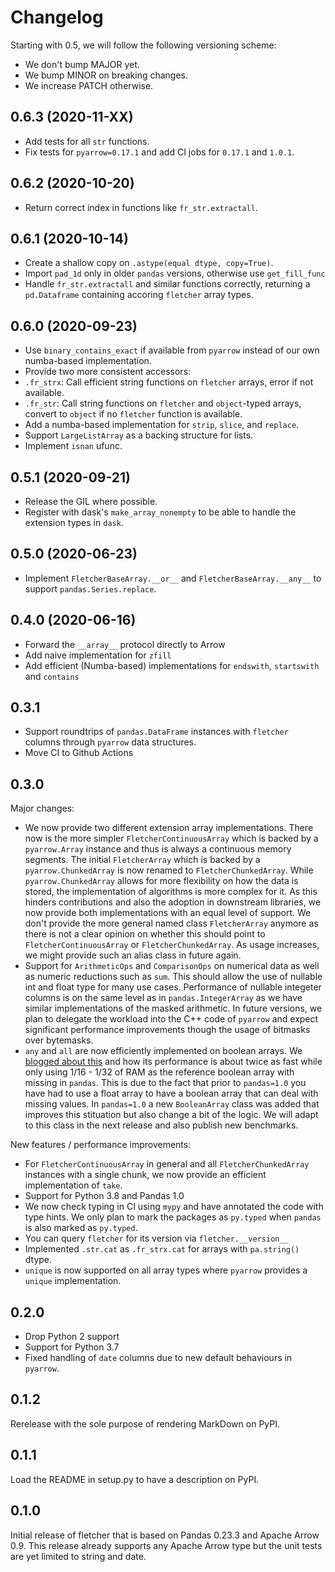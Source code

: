 Changelog
=========

Starting with 0.5, we will follow the following versioning scheme:

* We don't bump MAJOR yet.
* We bump MINOR on breaking changes.
* We increase PATCH otherwise.


0.6.3 (2020-11-XX)
------------------

* Add tests for all `str` functions.
* Fix tests for `pyarrow=0.17.1` and add CI jobs for `0.17.1` and `1.0.1`.

0.6.2 (2020-10-20)
------------------

* Return correct index in functions like `fr_str.extractall`.

0.6.1 (2020-10-14)
------------------

* Create a shallow copy on `.astype(equal dtype, copy=True)`.
* Import `pad_1d` only in older `pandas` versions, otherwise use `get_fill_func`
* Handle `fr_str.extractall` and similar functions correctly, returning a `pd.Dataframe` containing accoring `fletcher` array types.

0.6.0 (2020-09-23)
------------------

* Use `binary_contains_exact` if available from `pyarrow` instead of our own numba-based implementation.
* Provide two more consistent accessors:
 * `.fr_strx`: Call efficient string functions on `fletcher` arrays, error if not available.
 * `.fr_str`: Call string functions on `fletcher` and `object`-typed arrays, convert to `object` if no `fletcher` function is available.
* Add a numba-based implementation for `strip`, `slice`, and `replace`.
* Support `LargeListArray` as a backing structure for lists.
* Implement `isnan` ufunc.

0.5.1 (2020-09-21)
------------------

* Release the GIL where possible.
* Register with dask's `make_array_nonempty` to be able to handle the extension types in `dask`.

0.5.0 (2020-06-23)
------------------

* Implement `FletcherBaseArray.__or__` and `FletcherBaseArray.__any__` to support `pandas.Series.replace`.

0.4.0 (2020-06-16)
------------------

* Forward the `__array__` protocol directly to Arrow
* Add naive implementation for `zfill`
* Add efficient (Numba-based) implementations for `endswith`, `startswith` and `contains`

0.3.1
-----

* Support roundtrips of `pandas.DataFrame` instances with `fletcher` columns through `pyarrow` data structures.
* Move CI to Github Actions

0.3.0
-----

Major changes:
 * We now provide two different extension array implementations.
   There now is the more simpler `FletcherContinuousArray` which is backed by a `pyarrow.Array` instance and thus is always a continuous memory segments.
   The initial `FletcherArray` which is backed by a `pyarrow.ChunkedArray` is now renamed to `FletcherChunkedArray`.
   While `pyarrow.ChunkedArray` allows for more flexibility on how the data is stored, the implementation of algorithms is more complex for it.
   As this hinders contributions and also the adoption in downstream libraries, we now provide both implementations with an equal level of support.
   We don't provide the more general named class `FletcherArray` anymore as there is not a clear opinion on whether this should point to `FletcherContinuousArray` or `FletcherChunkedArray`.
   As usage increases, we might provide such an alias class in future again.
 * Support for `ArithmeticOps` and `ComparisonOps` on numerical data as well as numeric reductions such as `sum`.
   This should allow the use of nullable int and float type for many use cases.
   Performance of nullable integeter columns is on the same level as in `pandas.IntegerArray` as we have similar implementations of the masked arithmetic.
   In future versions, we plan to delegate the workload into the C++ code of `pyarrow` and expect significant performance improvements though the usage of bitmasks over bytemasks.
 * `any` and `all` are now efficiently implemented on boolean arrays.
   We [blogged about this](https://uwekorn.com/2019/09/02/boolean-array-with-missings.html) and how its performance is about twice as fast while only using 1/16 - 1/32 of RAM as the reference boolean array with missing in `pandas`.
   This is due to the fact that prior to `pandas=1.0` you have had to use a float array to have a boolean array that can deal with missing values.
   In `pandas=1.0` a new `BooleanArray` class was added that improves this stituation but also change a bit of the logic.
   We will adapt to this class in the next release and also publish new benchmarks.

New features / performance improvements:
 * For `FletcherContinuousArray` in general and all `FletcherChunkedArray` instances with a single chunk, we now provide an efficient implementation of `take`.
 * Support for Python 3.8 and Pandas 1.0
 * We now check typing in CI using `mypy` and have annotated the code with type hints.
   We only plan to mark the packages as `py.typed` when `pandas` is also marked as `py.typed`.
 * You can query `fletcher` for its version via `fletcher.__version__`
 * Implemented `.str.cat` as `.fr_strx.cat` for arrays with `pa.string()` dtype.
 * `unique` is now supported on all array types where `pyarrow` provides a `unique` implementation.

0.2.0
-----

 * Drop Python 2 support
 * Support for Python 3.7
 * Fixed handling of `date` columns due to new default behaviours in `pyarrow`.

0.1.2
-----

Rerelease with the sole purpose of rendering MarkDown on PyPI.

0.1.1
-----

Load the README in setup.py to have a description on PyPI.

0.1.0
-----

Initial release of fletcher that is based on Pandas 0.23.3 and Apache Arrow 0.9.
This release already supports any Apache Arrow type but the unit tests are yet
limited to string and date.
